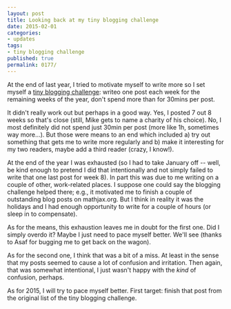 ```yaml
---
layout: post
title: Looking back at my tiny blogging challenge
date: 2015-02-01
categories:
- updates
tags:
- tiny blogging challenge
published: true
permalink: 0177/
---
```


At the end of last year, I tried to motivate myself to write more so I set myself a [tiny blogging challenge](http://boolesrings.org/krautzberger/2014/11/03/tiny-blogging-challenge/): writeo one post each week for the remaining weeks of the year, don't spend more than for 30mins per post.

It didn't really work out but perhaps in a good way. Yes, I posted 7 out 8 weeks so that's close (still, Mike gets to name a charity of his choice). No, I most definitely did not spend just 30min per post (more like 1h, sometimes way more...). But those were means to an end which included a) try out something that gets me to write more regularly and b) make it interesting for my two readers, maybe add a third reader (crazy, I know!).

At the end of the year I was exhausted (so I had to take January off -- well, be kind enough to pretend I did that intentionally and not simply failed to write that one last post for week 8). In part this was due to me writing on a couple of other, work-related places. I suppose one could say the blogging challenge helped there; e.g., it motivated me to finish a couple of outstanding blog posts on mathjax.org. But I think in reality it was the holidays and I had enough opportunity to write for a couple of hours (or sleep in to compensate).

As for the means, this exhaustion leaves me in doubt for the first one. Did I simply overdo it? Maybe I just need to pace myself better. We'll see (thanks to Asaf for bugging me to get back on the wagon).

As for the second one, I think that was a bit of a miss. At least in the sense that my posts seemed to cause a lot of confusion and irritation. Then again, that was somewhat intentional, I just wasn't happy with the _kind_ of confusion, perhaps.

As for 2015, I will try to pace myself better. First target: finish that post from the original list of the tiny blogging challenge.
